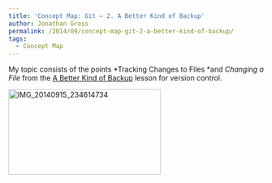 ```yaml
---
title: 'Concept Map: Git – 2. A Better Kind of Backup'
author: Jonathan Gross
permalink: /2014/09/concept-map-git-2-a-better-kind-of-backup/
tags:
  - Concept Map
---
```

My topic consists of the points *Tracking Changes to Files *and *Changing a File* from the <a href="http://software-carpentry.org/v5/novice/git/01-backup.html" target="_blank">A Better Kind of Backup</a> lesson for version control.

[<img alt="IMG_20140915_234614734" src="http://teaching.software-carpentry.org/wp-content/uploads/2014/09/IMG_20140915_234614734-300x168.jpg" width="300" height="168" />][1]

 [1]: http://teaching.software-carpentry.org/wp-content/uploads/2014/09/IMG_20140915_234614734.jpg

